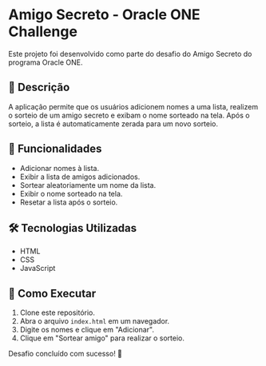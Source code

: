 # Amigo Secreto - Oracle ONE Challenge

Este projeto foi desenvolvido como parte do desafio do Amigo Secreto do programa Oracle ONE.

## 📌 Descrição

A aplicação permite que os usuários adicionem nomes a uma lista, realizem o sorteio de um amigo secreto e exibam o nome sorteado na tela. Após o sorteio, a lista é automaticamente zerada para um novo sorteio.

## 🚀 Funcionalidades

- Adicionar nomes à lista.
- Exibir a lista de amigos adicionados.
- Sortear aleatoriamente um nome da lista.
- Exibir o nome sorteado na tela.
- Resetar a lista após o sorteio.

## 🛠️ Tecnologias Utilizadas

- HTML
- CSS
- JavaScript

## 📌 Como Executar

1. Clone este repositório.
2. Abra o arquivo `index.html` em um navegador.
3. Digite os nomes e clique em "Adicionar".
4. Clique em "Sortear amigo" para realizar o sorteio.

Desafio concluído com sucesso! 🚀

